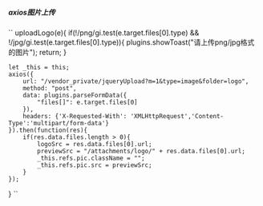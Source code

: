 
##### axios图片上传
`` uploadLogo(e){
    if(!/png/gi.test(e.target.files[0].type) && !/jpg/gi.test(e.target.files[0].type)){
        plugins.showToast("请上传png/jpg格式的图片");
        return;
    }

    let _this = this;
    axios({
        url: "/vendor_private/jqueryUpload?m=1&type=image&folder=logo",
        method: "post",
        data: plugins.parseFormData({
            "files[]": e.target.files[0]
        }),
        headers: {'X-Requested-With': 'XMLHttpRequest','Content-Type':'multipart/form-data'}
    }).then(function(res){
        if(res.data.files.length > 0){
            logoSrc = res.data.files[0].url;
            previewSrc = "/attachments/logo/" + res.data.files[0].url;
            _this.refs.pic.className = "";
            _this.refs.pic.src = previewSrc;
        }
    });
} ``
